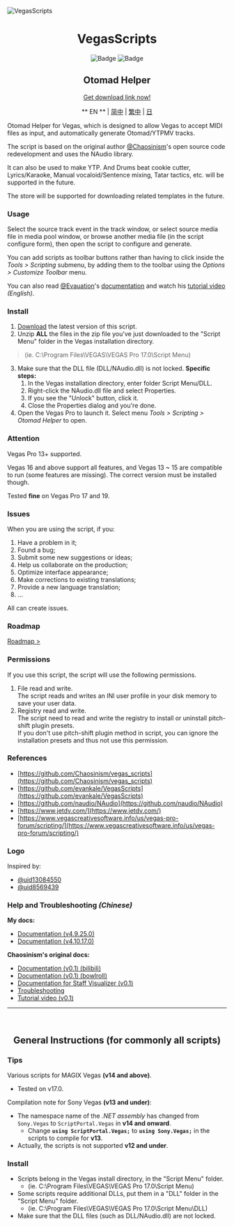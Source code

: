 ![VegasScripts](https://github.com/otomad/VegasScripts/blob/winform/banner.png?raw=true)
<h1 align="center">VegasScripts</h1>
<div align="center">
	<img src="https://img.shields.io/badge/STATE-STABLE-green?style=flat-square" alt="Badge" />
	<img src="https://img.shields.io/badge/VERSION-4.18.4.0-orange?style=flat-square" alt="Badge" />
</div>
<h2 align="center">Otomad Helper</h2>
<div align="center">
	<p><a href="https://github.com/otomad/VegasScripts/releases/latest">Get download link now!</a></p>

	
	
** EN ** | [简中](README_zh-CN.md) | [繁中](README_zh-TW.md) | [日](README_ja-JP.md)
	


</div>

Otomad Helper for Vegas, which is designed to allow Vegas to accept MIDI files as input, and automatically generate Otomad/YTPMV tracks.

The script is based on the original author [@Chaosinism](https://github.com/Chaosinism)'s open source code redevelopment and uses the NAudio library.

It can also be used to make YTP. And Drums beat cookie cutter, Lyrics/Karaoke, Manual vocaloid/Sentence mixing, Tatar tactics, etc. will be supported in the future.

The store will be supported for downloading related templates in the future.

### Usage
Select the source track event in the track window, or select source media file in media pool window, or browse another media file (in the script configure form), then open the script to configure and generate.

You can add scripts as toolbar buttons rather than having to click inside the *Tools > Scripting* submenu, by adding them to the toolbar using the *Options > Customize Toolbar* menu.

You can also read [@Evauation](https://github.com/Evauation)'s [documentation](https://docs.google.com/document/d/1PEkh0_WFDLUAYGD-YzIDNXUQiAKqogEvpuRQhfqz9ng/edit) and watch his [tutorial video](https://www.youtube.com/watch?v=8vSpzgL_86A) *(English)*.

### Install
1. [Download](https://github.com/otomad/VegasScripts/releases/latest) the latest version of this script.
2. Unzip **ALL** the files in the zip file you've just downloaded to the "Script Menu" folder in the Vegas installation directory.
> (ie. C:\Program Files\VEGAS\VEGAS Pro 17.0\Script Menu)
3. Make sure that the DLL file (DLL/NAudio.dll) is not locked. **Specific steps:**
	1. In the Vegas installation directory, enter folder Script Menu/DLL.
	2. Right-click the NAudio.dll file and select Properties.
	3. If you see the "Unlock" button, click it.
	4. Close the Properties dialog and you're done.
4. Open the Vegas Pro to launch it. Select menu *Tools > Scripting > Otomad Helper* to open.

### **Attention**
Vegas Pro 13+ supported.

Vegas 16 and above support all features, and Vegas 13 ~ 15 are compatible to run (some features are missing). The correct version must be installed though.

Tested **fine** on Vegas Pro 17 and 19.

### Issues
When you are using the script, if you:
1. Have a problem in it;
2. Found a bug;
3. Submit some new suggestions or ideas;
4. Help us collaborate on the production;
5. Optimize interface appearance;
6. Make corrections to existing translations;
7. Provide a new language translation;
8. …

All can create issues.

### Roadmap
[Roadmap >](ROADMAP.md)

### Permissions
If you use this script, the script will use the following permissions.
1. File read and write.<br />
	The script reads and writes an INI user profile in your disk memory to save your user data.
2. Registry read and write.<br />
	The script need to read and write the registry to install or uninstall pitch-shift plugin presets.<br />
	If you don't use pitch-shift plugin method in script, you can ignore the installation presets and thus not use this permission.

### References
* [https://github.com/Chaosinism/vegas_scripts](https://github.com/Chaosinism/vegas_scripts)
* [https://github.com/evankale/VegasScripts](https://github.com/evankale/VegasScripts)
* [https://github.com/naudio/NAudio](https://github.com/naudio/NAudio)
* [https://www.jetdv.com/](https://www.jetdv.com/)
* [https://www.vegascreativesoftware.info/us/vegas-pro-forum/scripting/](https://www.vegascreativesoftware.info/us/vegas-pro-forum/scripting/)

### Logo
Inspired by:
* [@uid13084550](https://space.bilibili.com/13084550)
* [@uid8569439](https://space.bilibili.com/8569439)

### Help and Troubleshooting *(Chinese)*
**My docs:**
* [Documentation (v4.9.25.0)](https://www.bilibili.com/read/cv13335178)
* [Documentation (v4.10.17.0)](https://www.bilibili.com/read/cv13614419)

**Chaosinism's original docs:**
* [Documentation (v0.1) (bilibili)](https://www.bilibili.com/read/cv392013)
* [Documentation (v0.1) (bowlroll)](https://bowlroll.net/user/261124)
* [Documentation for Staff Visualizer (v0.1)](https://www.bilibili.com/read/cv1027442)
* [Troubleshooting](https://www.bilibili.com/read/cv495309)
* [Tutorial video (v0.1)](https://www.bilibili.com/video/av22226321)

---

<br />
<h2 align="center">General Instructions (for commonly all scripts)</h2>

### Tips
Various scripts for MAGIX Vegas **(v14 and above)**.
* Tested on v17.0.

Compilation note for Sony Vegas **(v13 and under)**:
* The namespace name of the *.NET assembly* has changed from `Sony.Vegas` to `ScriptPortal.Vegas` in **v14 and onward**.
  * Change **`using ScriptPortal.Vegas;`** to **`using Sony.Vegas;`** in the scripts to compile for **v13**.
* Actually, the scripts is not supported **v12 and under**.

### Install
* Scripts belong in the Vegas install directory, in the "Script Menu" folder.
  * (ie. C:\Program Files\VEGAS\VEGAS Pro 17.0\Script Menu)
* Some scripts require additional DLLs, put them in a "DLL" folder in the "Script Menu" folder.
  * (ie. C:\Program Files\VEGAS\VEGAS Pro 17.0\Script Menu\DLL)
* Make sure that the DLL files (such as DLL/NAudio.dll) are not locked.
